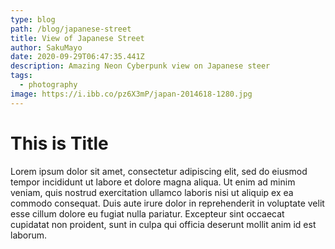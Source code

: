 ```yaml
---
type: blog
path: /blog/japanese-street
title: View of Japanese Street
author: SakuMayo
date: 2020-09-29T06:47:35.441Z
description: Amazing Neon Cyberpunk view on Japanese steer
tags:
  - photography
image: https://i.ibb.co/pz6X3mP/japan-2014618-1280.jpg
---
```


# This is Title

Lorem ipsum dolor sit amet, consectetur adipiscing elit, sed do eiusmod tempor incididunt ut labore et dolore magna aliqua. Ut enim ad minim veniam, quis nostrud exercitation ullamco laboris nisi ut aliquip ex ea commodo consequat. Duis aute irure dolor in reprehenderit in voluptate velit esse cillum dolore eu fugiat nulla pariatur. Excepteur sint occaecat cupidatat non proident, sunt in culpa qui officia deserunt mollit anim id est laborum.

